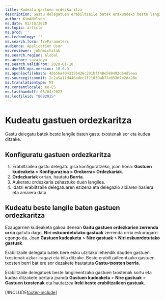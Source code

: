 ```yaml
---
title: Kudeatu gastuen ordezkaritza
description: Gastu delegatuen erabiltzaile batek erakundeko beste langile baten gastuen txostenak sor eta kudea ditzake.
author: KimANelson
ms.date: 01/10/2020
ms.topic: article
ms.prod: ''
ms.technology: ''
ms.search.form: TrvParameters
audience: Application User
ms.reviewer: johnmichalak
ms.search.region: Global
ms.author: suvaidya
ms.search.validFrom: 2020-01-10
ms.dyn365.ops.version: 10.0.9
ms.openlocfilehash: 46656a7043156426c201bff48e588492d64d5eea
ms.sourcegitcommit: 2c2a5a11d446adec2f21030ab77a053d7e2da28e
ms.translationtype: MT
ms.contentlocale: eu-ES
ms.lasthandoff: 05/04/2022
ms.locfileid: "8682925"
---
```

# <a name="manage-expense-delegation"></a>Kudeatu gastuen ordezkaritza

Gastu delegatu batek beste langile baten gastu txostenak sor eta kudea ditzake.

## <a name="configure-expense-delegation"></a>Konfiguratu gastuen ordezkaritza

1. Erabiltzailea gastu delegatu gisa konfiguratzeko, joan hona: **Gastuen kudeaketa > Konfigurazioa > Orokorra> Ordezkariak**.
2. **Ordezkariak** orrian, hautatu **Berria**.
3. Aukeratu ordezkaria zehaztuko duen langilea. 
4. Idatzi erabiltzaile delegatuaren ezizena eta delegazio aldiaren hasiera eta amaiera data.

## <a name="manage-expense-delegation-for-another-employee"></a>Kudeatu beste langile baten gastuen ordezkaritza

Ezaugarrien kudeaketa gakoa denean **Gaitu gastuen ordezkarien zerrenda orria** gaituta dago, **Niri eskuordetutako gastuak** zerrenda orria eskuragarri egongo da. Joan **Gastuen kudeaketa** > **Nire gastuak** > **Niri eskuordetutako gastuak**.

Erabiltzaile delegatu batek bere esku utzitako lehendik dauden gastuen txostenak azkar iragazi eta bila ditzake. Beste erabiltzaileentzako gastuen txosten berri bat ere sor dezakete hautatuta **Gastu-txosten berria**.

Erabiltzaile delegatuek beste langileentzako gastuen txostenak sortu eta kudea ditzakete bertara joanda **Gastuen kudeaketa** > **Nire gastuak** > **Gastuen txostenak** eta hautatzea **Ireki beste erabiltzaileen gastuak**.


[!INCLUDE[footer-include](../includes/footer-banner.md)]